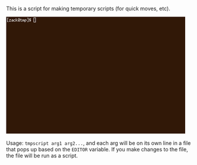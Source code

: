 This is a script for making temporary scripts (for quick moves, etc).

![example](https://raw.githubusercontent.com/zw428/tmpscript/41dc1c652b1c9dff3c942fc6a255d9e98b1a9b0d/ex.gif)

Usage: `tmpscript arg1 arg2...`, and each arg will be on its own line in a file
that pops up based on the `EDITOR` variable. If you make changes to the
file, the file will be run as a script.
